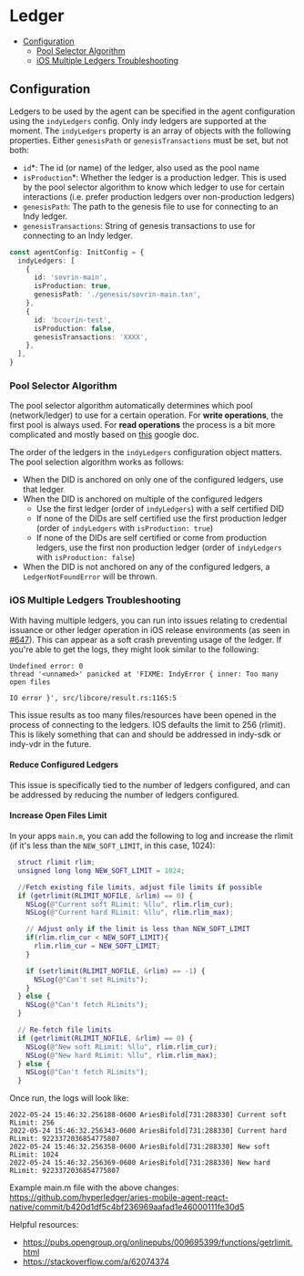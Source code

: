 # Ledger

- [Configuration](#configuration)
  - [Pool Selector Algorithm](#pool-selector-algorithm)
  - [iOS Multiple Ledgers Troubleshooting](#ios-multiple-ledgers-troubleshooting)

## Configuration

Ledgers to be used by the agent can be specified in the agent configuration using the `indyLedgers` config. Only indy ledgers are supported at the moment. The `indyLedgers` property is an array of objects with the following properties. Either `genesisPath` or `genesisTransactions` must be set, but not both:

- `id`\*: The id (or name) of the ledger, also used as the pool name
- `isProduction`\*: Whether the ledger is a production ledger. This is used by the pool selector algorithm to know which ledger to use for certain interactions (i.e. prefer production ledgers over non-production ledgers)
- `genesisPath`: The path to the genesis file to use for connecting to an Indy ledger.
- `genesisTransactions`: String of genesis transactions to use for connecting to an Indy ledger.

```ts
const agentConfig: InitConfig = {
  indyLedgers: [
    {
      id: 'sovrin-main',
      isProduction: true,
      genesisPath: './genesis/sovrin-main.txn',
    },
    {
      id: 'bcovrin-test',
      isProduction: false,
      genesisTransactions: 'XXXX',
    },
  ],
}
```

### Pool Selector Algorithm

The pool selector algorithm automatically determines which pool (network/ledger) to use for a certain operation. For **write operations**, the first pool is always used. For **read operations** the process is a bit more complicated and mostly based on [this](https://docs.google.com/document/d/109C_eMsuZnTnYe2OAd02jAts1vC4axwEKIq7_4dnNVA) google doc.

The order of the ledgers in the `indyLedgers` configuration object matters. The pool selection algorithm works as follows:

- When the DID is anchored on only one of the configured ledgers, use that ledger
- When the DID is anchored on multiple of the configured ledgers
  - Use the first ledger (order of `indyLedgers`) with a self certified DID
  - If none of the DIDs are self certified use the first production ledger (order of `indyLedgers` with `isProduction: true`)
  - If none of the DIDs are self certified or come from production ledgers, use the first non production ledger (order of `indyLedgers` with `isProduction: false`)
- When the DID is not anchored on any of the configured ledgers, a `LedgerNotFoundError` will be thrown.

### iOS Multiple Ledgers Troubleshooting

With having multiple ledgers, you can run into issues relating to credential issuance or other ledger operation in iOS release environments (as seen in [#647](https://github.com/hyperledger/aries-framework-javascript/issues/647)). This can appear as a soft crash preventing usage of the ledger. If you're able to get the logs, they might look similar to the following:

```
Undefined error: 0
thread '<unnamed>' panicked at 'FIXME: IndyError { inner: Too many open files

IO error }', src/libcore/result.rs:1165:5
```

This issue results as too many files/resources have been opened in the process of connecting to the ledgers. IOS defaults the limit to 256 (rlimit). This is likely something that can and should be addressed in indy-sdk or indy-vdr in the future.

#### Reduce Configured Ledgers

This issue is specifically tied to the number of ledgers configured, and can be addressed by reducing the number of ledgers configured.

#### Increase Open Files Limit

In your apps `main.m`, you can add the following to log and increase the rlimit (if it's less than the `NEW_SOFT_LIMIT`, in this case, 1024):

```main.m
  struct rlimit rlim;
  unsigned long long NEW_SOFT_LIMIT = 1024;

  //Fetch existing file limits, adjust file limits if possible
  if (getrlimit(RLIMIT_NOFILE, &rlim) == 0) {
    NSLog(@"Current soft RLimit: %llu", rlim.rlim_cur);
    NSLog(@"Current hard RLimit: %llu", rlim.rlim_max);

    // Adjust only if the limit is less than NEW_SOFT_LIMIT
    if(rlim.rlim_cur < NEW_SOFT_LIMIT){
      rlim.rlim_cur = NEW_SOFT_LIMIT;
    }

    if (setrlimit(RLIMIT_NOFILE, &rlim) == -1) {
      NSLog(@"Can't set RLimits");
    }
  } else {
    NSLog(@"Can't fetch RLimits");
  }

  // Re-fetch file limits
  if (getrlimit(RLIMIT_NOFILE, &rlim) == 0) {
    NSLog(@"New soft RLimit: %llu", rlim.rlim_cur);
    NSLog(@"New hard RLimit: %llu", rlim.rlim_max);
  } else {
    NSLog(@"Can't fetch RLimits");
  }
```

Once run, the logs will look like:

```
2022-05-24 15:46:32.256188-0600 AriesBifold[731:288330] Current soft RLimit: 256
2022-05-24 15:46:32.256343-0600 AriesBifold[731:288330] Current hard RLimit: 9223372036854775807
2022-05-24 15:46:32.256358-0600 AriesBifold[731:288330] New soft RLimit: 1024
2022-05-24 15:46:32.256369-0600 AriesBifold[731:288330] New hard RLimit: 9223372036854775807
```

Example main.m file with the above changes: https://github.com/hyperledger/aries-mobile-agent-react-native/commit/b420d1df5c4bf236969aafad1e46000111fe30d5

Helpful resources:

- https://pubs.opengroup.org/onlinepubs/009695399/functions/getrlimit.html
- https://stackoverflow.com/a/62074374
